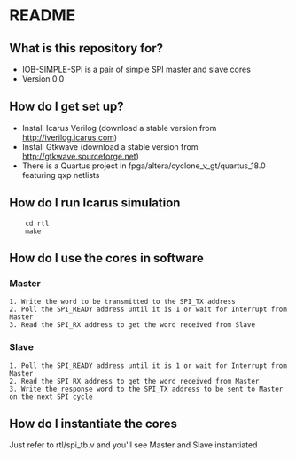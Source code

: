 # README #

## What is this repository for? ##

* IOB-SIMPLE-SPI is a pair of simple SPI master and slave cores 
* Version 0.0


## How do I get set up? ##

* Install Icarus Verilog (download a stable version from http://iverilog.icarus.com)
* Install Gtkwave (download a stable version from http://gtkwave.sourceforge.net)
* There is a Quartus project in fpga/altera/cyclone_v_gt/quartus_18.0 featuring qxp netlists

## How do I run Icarus simulation ##

```
    cd rtl
    make
```

## How do I use the cores in software ##

### Master ###

    1. Write the word to be transmitted to the SPI_TX address
    2. Poll the SPI_READY address until it is 1 or wait for Interrupt from Master
    3. Read the SPI_RX address to get the word received from Slave


### Slave ###

    1. Poll the SPI_READY address until it is 1 or wait for Interrupt from Master
    2. Read the SPI_RX address to get the word received from Master
    3. Write the response word to the SPI_TX address to be sent to Master on the next SPI cycle
  


## How do I instantiate the cores ##

Just refer to rtl/spi_tb.v and you'll see Master and Slave instantiated
